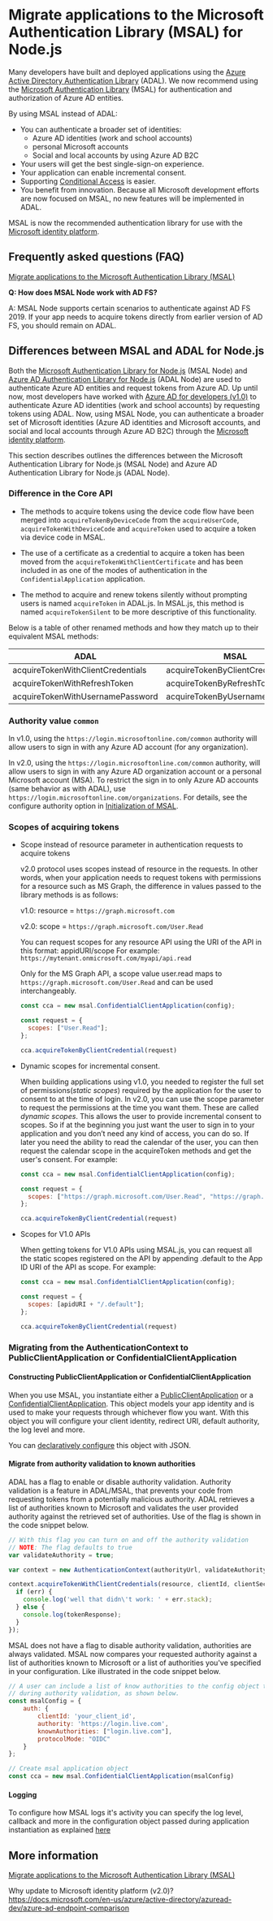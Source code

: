# Migrate applications to the Microsoft Authentication Library (MSAL) for Node.js

Many developers have built and deployed applications using the [Azure Active Directory Authentication Library]() (ADAL). We now recommend using the [Microsoft Authentication Library]() (MSAL) for authentication and authorization of Azure AD entities.

By using MSAL instead of ADAL:

- You can authenticate a broader set of identities:
  - Azure AD identities (work and school accounts)
  - personal Microsoft accounts
  - Social and local accounts by using Azure AD B2C
- Your users will get the best single-sign-on experience.
- Your application can enable incremental consent.
- Supporting [Conditional Access]() is easier.
- You benefit from innovation. Because all Microsoft development efforts are now focused on MSAL, no new features will be implemented in ADAL.

MSAL is now the recommended authentication library for use with the [Microsoft identity platform]().

## Frequently asked questions (FAQ)

[Migrate applications to the Microsoft Authentication Library (MSAL)](https://docs.microsoft.com/en-us/azure/active-directory/develop/msal-migration)

**Q: How does MSAL Node work with AD FS?**

A: MSAL Node supports certain scenarios to authenticate against AD FS 2019. If your app needs to acquire tokens directly from earlier version of AD FS, you should remain on ADAL.

## Differences between MSAL and ADAL for Node.js

Both the [Microsoft Authentication Library for Node.js]() (MSAL Node) and [Azure AD Authentication Library for Node.js]() (ADAL Node) are used to authenticate Azure AD entities and request tokens from Azure AD. Up until now, most developers have worked with [Azure AD for developers (v1.0)]() to authenticate Azure AD identities (work and school accounts) by requesting tokens using ADAL. Now, using MSAL Node, you can authenticate a broader set of Microsoft identities (Azure AD identities and Microsoft accounts, and social and local accounts through Azure AD B2C) through the [Microsoft identity platform]().

This section describes outlines the differences between the Microsoft Authentication Library for Node.js (MSAL Node) and Azure AD Authentication Library for Node.js (ADAL Node).

### Difference in the Core API

- The methods to acquire tokens using the device code flow have been merged into `acquireTokenByDeviceCode` from the `acquireUserCode`, `acquireTokenWithDeviceCode` and `acquireToken` used to acquire a token via device code in MSAL.

- The use of a certificate as a credential to acquire a token has been moved from the `acquireTokenWithClientCertificate` and has been included in as one of the modes of authentication in the `ConfidentialApplication` application.

- The method to acquire and renew tokens silently without prompting users is named `acquireToken` in ADAL.js. In MSAL.js, this method is named `acquireTokenSilent` to be more descriptive of this functionality.

Below is a table of other renamed methods and how they match up to their equivalent MSAL methods:

| ADAL                              | MSAL                            | Notes                             |
|-----------------------------------|---------------------------------|-----------------------------------|
| acquireTokenWithClientCredentials | acquireTokenByClientCredentials |                                   |
| acquireTokenWithRefreshToken      | acquireTokenByRefreshToken      |                                   |
| acquireTokenWithUsernamePassword  | acquireTokenByUsernamePassword  |                                   |

### Authority value `common`

In v1.0, using the `https://login.microsoftonline.com/common` authority will allow users to sign in with any Azure AD account (for any organization).

In v2.0, using the `https://login.microsoftonline.com/common` authority, will allow users to sign in with any Azure AD organization account or a personal Microsoft account (MSA). To restrict the sign in to only Azure AD accounts (same behavior as with ADAL), use `https://login.microsoftonline.com/organizations`. For details, see the configure authority option in [Initialization of MSAL](https://github.com/AzureAD/microsoft-authentication-library-for-js/blob/dev/lib/msal-node/docs/initialize-public-client-application.md#initialization-of-msal).

### Scopes of acquiring tokens

- Scope instead of resource parameter in authentication requests to acquire tokens

  v2.0 protocol uses scopes instead of resource in the requests. In other words, when your application needs to request tokens with permissions for a resource such as MS Graph, the difference in values passed to the library methods is as follows:

  v1.0: resource = `https://graph.microsoft.com`

  v2.0: scope = `https://graph.microsoft.com/User.Read`

  You can request scopes for any resource API using the URI of the API in this format: appidURI/scope For example: `https://mytenant.onmicrosoft.com/myapi/api.read`

  Only for the MS Graph API, a scope value user.read maps to `https://graph.microsoft.com/User.Read` and can be used interchangeably.

  ```js
  const cca = new msal.ConfidentialClientApplication(config);

  const request = {
    scopes: ["User.Read"];
  };

  cca.acquireTokenByClientCredential(request)
  ```

- Dynamic scopes for incremental consent.

  When building applications using v1.0, you needed to register the full set of permissions(*static scopes*) required by the application for the user to consent to at the time of login. In v2.0, you can use the scope parameter to request the permissions at the time you want them. These are called *dynamic scopes*. This allows the user to provide incremental consent to scopes. So if at the beginning you just want the user to sign in to your application and you don’t need any kind of access, you can do so. If later you need the ability to read the calendar of the user, you can then request the calendar scope in the acquireToken methods and get the user's consent. For example:

  ```js
  const cca = new msal.ConfidentialClientApplication(config);

  const request = {
    scopes: ["https://graph.microsoft.com/User.Read", "https://graph.microsoft.com/Calendar.Read"];
  };

  cca.acquireTokenByClientCredential(request)
  ```

- Scopes for V1.0 APIs

  When getting tokens for V1.0 APIs using MSAL.js, you can request all the static scopes registered on the API by appending .default to the App ID URI of the API as scope. For example:

  ```js
  const cca = new msal.ConfidentialClientApplication(config);

  const request = {
    scopes: [apidURI + "/.default"];
  };

  cca.acquireTokenByClientCredential(request)
  ```

### Migrating from the AuthenticationContext to PublicClientApplication or ConfidentialClientApplication

#### Constructing PublicClientApplication or ConfidentialClientApplication

When you use MSAL, you instantiate either a [PublicClientApplication](https://github.com/AzureAD/microsoft-authentication-library-for-js/blob/dev/lib/msal-node/docs/initialize-public-client-application.md) or a [ConfidentialClientApplication](https://github.com/AzureAD/microsoft-authentication-library-for-js/blob/dev/lib/msal-node/docs/initialize-confidential-client-application.md). This object models your app identity and is used to make your requests through whichever flow you want. With this object you will configure your client identity, redirect URI, default authority, the log level and more.

You can [declaratively configure](https://github.com/AzureAD/microsoft-authentication-library-for-js/blob/dev/lib/msal-node/docs/configuration.md) this object with JSON.

#### Migrate from authority validation to known authorities

ADAL has a flag to enable or disable authority validation.  Authority validation is a feature in ADAL/MSAL, that prevents your code from requesting tokens from a potentially malicious authority. ADAL retrieves a list of authorities known to Microsoft and validates the user provided authority against the retrieved set of authorities. Use of the flag is shown in the code snippet below.

```js
// With this flag you can turn on and off the authority validation
// NOTE: The flag defaults to true
var validateAuthority = true;

var context = new AuthenticationContext(authorityUrl, validateAuthority);

context.acquireTokenWithClientCredentials(resource, clientId, clientSecret, function(err, tokenResponse) {
  if (err) {
    console.log('well that didn\'t work: ' + err.stack);
  } else {
    console.log(tokenResponse);
  }
});
```

MSAL does not have a flag to disable authority validation, authorities are always validated. MSAL now compares your requested authority against a list of authorities known to Microsoft or a list of authorities you've specified in your configuration. Like illustrated in the code snippet below.

```js
// A user can include a list of know authorities to the config object to be used
// during authority validation, as shown below.
const msalConfig = {
    auth: {
        clientId: 'your_client_id',
        authority: 'https://login.live.com',
        knownAuthorities: ["login.live.com"],
        protocolMode: "OIDC"
    }
};

// Create msal application object
const cca = new msal.ConfidentialClientApplication(msalConfig)
```

#### Logging

To configure how MSAL logs it's activity you can specify the log level, callback and more in the configuration object passed during application instantiation as explained [here](https://github.com/AzureAD/microsoft-authentication-library-for-js/blob/dev/lib/msal-node/docs/configuration.md)


## More information

[Migrate applications to the Microsoft Authentication Library (MSAL)](https://docs.microsoft.com/en-us/azure/active-directory/develop/msal-migration)

Why update to Microsoft identity platform (v2.0)? https://docs.microsoft.com/en-us/azure/active-directory/azuread-dev/azure-ad-endpoint-comparison